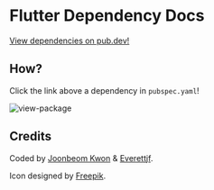 # Flutter Dependency Docs

[View dependencies on pub.dev!](https://marketplace.visualstudio.com/items?itemName=djbkwon.flutter-dependencies)
## How?

Click the link above a dependency in `pubspec.yaml`!

![view-package](https://djbkwon.github.io/flutter-dependencies/img/view-package.png)

## Credits

Coded by [Joonbeom Kwon](https://github.com/danieljbk) & [Everettjf](https://github.com/everettjf).

Icon designed by [Freepik](https://www.flaticon.com/authors/freepik).
